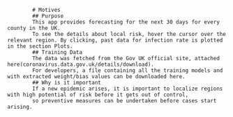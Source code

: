             # Motives
            ## Purpose
            This app provides forecasting for the next 30 days for every county in the UK.
            To see the details about local risk, hover the cursor over the relevant region. By clicking, past data for infection rate is plotted in the section Plots. 
            ## Training Data
            The data was fetched from the Gov UK official site, attached here(coronavirus.data.gov.uk/details/download).
            For developers, a file containing all the training models and with extracted weight/bias values can be downloaded here.
            ## Why is it important
            If a new epidemic arises, it is important to localize regions with high potential of risk before it gets out of control,
            so preventive measures can be undertaken before cases start arising.
